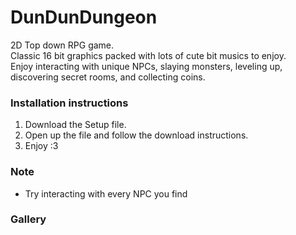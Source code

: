 # DunDunDungeon
2D Top down RPG game.  
Classic 16 bit graphics packed with lots of cute bit musics to enjoy.  
Enjoy interacting with unique NPCs, slaying monsters, leveling up, discovering secret rooms, and collecting coins.  

### Installation instructions
1. Download the Setup file.
2. Open up the file and follow the download instructions.
3. Enjoy :3

### Note
- Try interacting with every NPC you find

### Gallery
